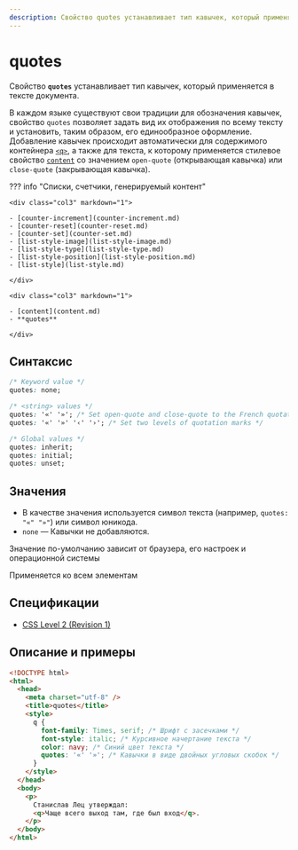 ```yaml
---
description: Свойство quotes устанавливает тип кавычек, который применяется в тексте документа
---
```


# quotes

Свойство **`quotes`** устанавливает тип кавычек, который применяется в тексте документа.

В каждом языке существуют свои традиции для обозначения кавычек, свойство `quotes` позволяет задать вид их отображения по всему тексту и установить, таким образом, его единообразное оформление. Добавление кавычек происходит автоматически для содержимого контейнера [`<q>`](/html/q/), а также для текста, к которому применяется стилевое свойство [`content`](content.md) со значением `open-quote` (открывающая кавычка) или `close-quote` (закрывающая кавычка).

??? info "Списки, счетчики, генерируемый контент"

    <div class="col3" markdown="1">

    - [counter-increment](counter-increment.md)
    - [counter-reset](counter-reset.md)
    - [counter-set](counter-set.md)
    - [list-style-image](list-style-image.md)
    - [list-style-type](list-style-type.md)
    - [list-style-position](list-style-position.md)
    - [list-style](list-style.md)

    </div>

    <div class="col3" markdown="1">

    - [content](content.md)
    - **quotes**

    </div>

## Синтаксис

```css
/* Keyword value */
quotes: none;

/* <string> values */
quotes: '«' '»'; /* Set open-quote and close-quote to the French quotation marks */
quotes: '«' '»' '‹' '›'; /* Set two levels of quotation marks */

/* Global values */
quotes: inherit;
quotes: initial;
quotes: unset;
```

## Значения

- В качестве значения используется символ текста (например, `quotes: "«" "»"`) или символ юникода.
- `none` — Кавычки не добавляются.

Значение по-умолчанию зависит от браузера, его настроек и операционной системы

Применяется ко всем элементам

## Спецификации

- [CSS Level 2 (Revision 1)](http://www.w3.org/TR/CSS2/generate.html#quotes)

## Описание и примеры

```html
<!DOCTYPE html>
<html>
  <head>
    <meta charset="utf-8" />
    <title>quotes</title>
    <style>
      q {
        font-family: Times, serif; /* Шрифт с засечками */
        font-style: italic; /* Курсивное начертание текста */
        color: navy; /* Синий цвет текста */
        quotes: '«' '»'; /* Кавычки в виде двойных угловых скобок */
      }
    </style>
  </head>
  <body>
    <p>
      Станислав Лец утверждал:
      <q>Чаще всего выход там, где был вход</q>.
    </p>
  </body>
</html>
```

